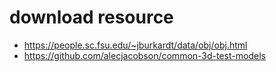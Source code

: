 # download resource

-   https://people.sc.fsu.edu/~jburkardt/data/obj/obj.html
-   https://github.com/alecjacobson/common-3d-test-models
